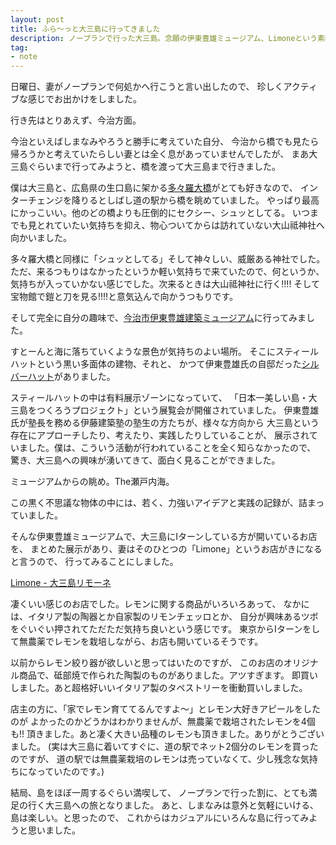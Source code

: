 ```yaml
---
layout: post
title: ふら〜っと大三島に行ってきました
description: ノープランで行った大三島。念願の伊東豊雄ミュージアム、Limoneという素晴らしいお店など。
tag:
- note
---
```


日曜日、妻がノープランで何処かへ行こうと言い出したので、
珍しくアクティブな感じでお出かけをしました。

行き先はとりあえず、今治方面。

今治といえばしまなみやろうと勝手に考えていた自分、
今治から橋でも見たら帰ろうかと考えていたらしい妻とは全く息があっていませんでしたが、
まあ大三島ぐらいまで行ってみようと、橋を渡って大三島まで行きました。

僕は大三島と、広島県の生口島に架かる[多々羅大橋][tatara]がとても好きなので、
インターチェンジを降りるとしばし道の駅から橋を眺めていました。
やっぱり最高にかっこいい。他のどの橋よりも圧倒的にセクシー、シュッとしてる。
いつまでも見とれていたい気持ちを抑え、物心ついてからは訪れていない大山祗神社へ向かいました。

<amp-img src="/img/uploads/2014/12/oyamazumi-shrine.jpg" alt="" width="1200" height="800" layout="responsive"></amp-img>

多々羅大橋と同様に「シュッとしてる」そして神々しい、威厳ある神社でした。
ただ、来るつもりはなかったというか軽い気持ちで来ていたので、何というか、
気持ちが入っていかない感じでした。次来るときは大山祗神社に行く!!!!
そして宝物館で鎧と刀を見る!!!!と意気込んで向かうつもりです。

そして完全に自分の趣味で、[今治市伊東豊雄建築ミュージアム][ito-museum]に行ってみました。

<amp-img src="/img/uploads/2014/12/ito-toyo-museum.jpg" alt="" width="1200" height="800" layout="responsive"></amp-img>

すとーんと海に落ちていくような景色が気持ちのよい場所。
そこにスティールハットという黒い多面体の建物、それと、
かつて伊東豊雄氏の自邸だった[シルバーハット][silver-hut]がありました。

スティールハットの中は有料展示ゾーンになっていて、
「日本一美しい島・大三島をつくろうプロジェクト」という展覧会が開催されていました。
伊東豊雄氏が塾長を務める伊藤建築塾の塾生の方たちが、様々な方向から
大三島という存在にアプローチしたり、考えたり、実践したりしていることが、
展示されていました。僕は、こういう活動が行われていることを全く知らなかったので、
驚き、大三島への興味が湧いてきて、面白く見ることができました。

<amp-img src="/img/uploads/2014/12/sea-view-from-ito-toyo-museum.jpg" alt="" width="1200" height="800" layout="responsive"></amp-img>

ミュージアムからの眺め。The瀬戸内海。

<amp-img class="v-img" src="/img/uploads/2014/12/steel-hut.jpg" alt="" width="800" height="1200" layout="responsive"></amp-img>

この黒く不思議な物体の中には、若く、力強いアイデアと実践の記録が、詰まっていました。

そんな伊東豊雄ミュージアムで、大三島にIターンしている方が開いているお店を、
まとめた展示があり、妻はそのひとつの「Limone」というお店がきになると言うので、
行ってみることにしました。

[Limone - 大三島リモーネ][limone]

凄くいい感じのお店でした。レモンに関する商品がいろいろあって、
なかには、イタリア製の陶器とか自家製のリモンチェッロとか、
自分が興味あるツボをぐいぐい押されてただただ気持ち良いという感じです。
東京からIターンをして無農薬でレモンを栽培しながら、お店も開いているそうです。

以前からレモン絞り器が欲しいと思ってはいたのですが、
このお店のオリジナル商品で、砥部焼で作られた陶製のものがありました。アツすぎます。
即買いしました。あと超格好いいイタリア製のタペストリーを衝動買いしました。

<amp-img class="v-img" src="/img/uploads/2014/12/limone-squeezer-tobe-yaki.jpg" alt="" width="800" height="1200" layout="responsive"></amp-img>

店主の方に、「家でレモン育ててるんですよ〜」とレモン大好きアピールをしたのが
よかったのかどうかはわかりませんが、無農薬で栽培されたレモンを4個も!!
頂きました。あと凄く大きい品種のレモンも頂きました。ありがとうございました。
(実は大三島に着いてすぐに、道の駅でネット2個分のレモンを買ったのですが、
道の駅では無農薬栽培のレモンは売っていなくて、少し残念な気持ちになっていたのです。)

結局、島をほぼ一周するぐらい満喫して、
ノープランで行った割に、とても満足の行く大三島への旅となりました。
あと、しまなみは意外と気軽にいける、島は楽しい。と思ったので、
これからはカジュアルにいろんな島に行ってみようと思いました。


[tatara]: http://ja.wikipedia.org/wiki/%E5%A4%9A%E3%80%85%E7%BE%85%E5%A4%A7%E6%A9%8B
[oyamazumi]: /img/uploads/2014/12/oyamazumi-shrine.jpg
[ito-museum]: http://www.tima-imabari.jp/
[toyo]: /img/uploads/2014/12/ito-toyo-museum.jpg
[silver-hut]: http://www.tima-imabari.jp/about/silverhut
[view]: /img/uploads/2014/12/sea-view-from-ito-toyo-museum.jpg
[limone]: http://www.limone2.com/
